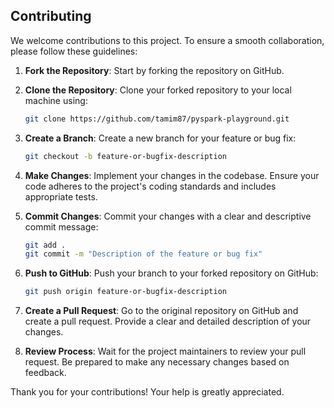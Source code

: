 ## Contributing

We welcome contributions to this project. To ensure a smooth collaboration, please follow these guidelines:

1. **Fork the Repository**: Start by forking the repository on GitHub.

2. **Clone the Repository**: Clone your forked repository to your local machine using:

   ```bash
   git clone https://github.com/tamim87/pyspark-playground.git
   ```

3. **Create a Branch**: Create a new branch for your feature or bug fix:

   ```bash
   git checkout -b feature-or-bugfix-description
   ```

4. **Make Changes**: Implement your changes in the codebase. Ensure your code adheres to the project's coding standards and includes appropriate tests.

5. **Commit Changes**: Commit your changes with a clear and descriptive commit message:

   ```bash
   git add .
   git commit -m "Description of the feature or bug fix"
   ```

6. **Push to GitHub**: Push your branch to your forked repository on GitHub:

   ```bash
   git push origin feature-or-bugfix-description
   ```

7. **Create a Pull Request**: Go to the original repository on GitHub and create a pull request. Provide a clear and detailed description of your changes.

8. **Review Process**: Wait for the project maintainers to review your pull request. Be prepared to make any necessary changes based on feedback.

Thank you for your contributions! Your help is greatly appreciated.

</details>
